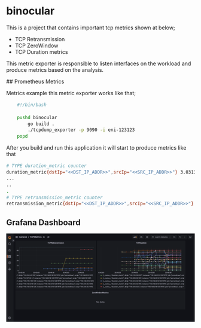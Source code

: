 # binocular

This is a project that contains important tcp metrics shown at below;

* TCP Retransmission
* TCP ZeroWindow
* TCP Duration metrics

This metric exporter is responsible to listen interfaces on the workload and produce metrics based on the analysis.

## Prometheus Metrics

Metrics example this metric exporter works like that;

```sh
    #!/bin/bash

    pushd binocular 
        go build .
        ./tcpdump_exporter -p 9090 -i eni-123123
    popd
```

After you build and run this application it will start to produce metrics like that

```sh
# TYPE duration_metric counter
duration_metric{dstIp="<<DST_IP_ADDR>>",srcIp="<<SRC_IP_ADDR>>"} 3.0313016523275064e+18
...
..
.
# TYPE retransmission_metric counter
retransmission_metric{dstIp="<<DST_IP_ADDR>>",srcIp="<<SRC_IP_ADDR>>"} 73

```

## Grafana Dashboard
<img src="./img/dashboard.png"></img>